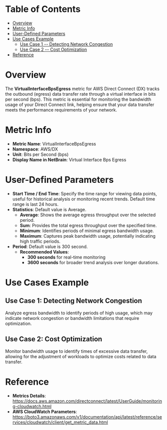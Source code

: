 # Table of Contents
- [Overview](#overview)
- [Metric Info](#metric-info)
- [User-Defined Parameters](#user-defined-parameters)
- [Use Cases Example](#example)
    - [Use Case 1 -- Detecting Network Congestion](#example-1) 
    - [Use Case 2 -- Cost Optimization](#example-2)
- [Reference](#reference)

# Overview <a name="overview"></a>
The <b>VirtualInterfaceBpsEgress</b> metric for AWS Direct Connect (DX) tracks the outbound (egress) data transfer rate through a virtual interface in bits per second (bps). This metric is essential for monitoring the bandwidth usage of your Direct Connect link, helping ensure that your data transfer meets the performance requirements of your network.



# Metric Info <a name="metric-info"></a>
* <b>Metric Name</b>: VirtualInterfaceBpsEgress
* <b>Namespace</b>: AWS/DX
* <b>Unit</b>: Bits per Second (bps)
* <b>Display Name in NetBrain</b>: Virtual Interface Bps Egress

# User-Defined Parameters <a name="user-defined-parameters"></a>
* <b>Start Time / End Time</b>: Specify the time range for viewing data points, useful for historical analysis or monitoring recent trends. Default time range is last 24 hours.
* <b>Statistics</b>: Default value is Average.
  * <b>Average</b>: Shows the average egress throughput over the selected period.
  * <b>Sum</b>: Provides the total egress throughput over the specified time.
  * <b>Minimum</b>: Identifies periods of minimal egress bandwidth usage.
  * <b>Maximum</b>: Captures peak bandwidth usage, potentially indicating high traffic periods.
* <b>Period</b>: Default value is 300 second.
  * <b>Recommended Values</b>:
    * <b>300 seconds</b> for real-time monitoring
    * <b>3600 seconds</b> for broader trend analysis over longer durations.

# Use Cases Example <a name="example"></a>
## Use Case 1: Detecting Network Congestion <a name="example-1"></a>
Analyze egress bandwidth to identify periods of high usage, which may indicate network congestion or bandwidth limitations that require optimization.



## Use Case 2: Cost Optimization <a name="example-2"></a>
Monitor bandwidth usage to identify times of excessive data transfer, allowing for the adjustment of workloads to optimize costs related to data transfer.




# Reference <a name="reference"></a>
* <b>Metrics Details</b>: https://docs.aws.amazon.com/directconnect/latest/UserGuide/monitoring-cloudwatch.html
* <b>AWS CloudWatch Parameters</b>: https://boto3.amazonaws.com/v1/documentation/api/latest/reference/services/cloudwatch/client/get_metric_data.html